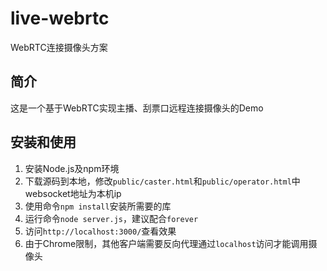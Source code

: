 # live-webrtc

WebRTC连接摄像头方案

## 简介

这是一个基于WebRTC实现主播、刮票口远程连接摄像头的Demo

## 安装和使用

1. 安装Node.js及npm环境
2. 下载源码到本地，修改`public/caster.html`和`public/operator.html`中websocket地址为本机ip
3. 使用命令`npm install`安装所需要的库
4. 运行命令`node server.js`，建议配合`forever`
5. 访问`http://localhost:3000/`查看效果
6. 由于Chrome限制，其他客户端需要反向代理通过`localhost`访问才能调用摄像头